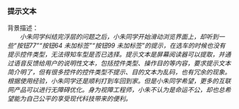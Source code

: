 ### 提示文本

背景描述：<br/>
　　*小朱同学纠结完浮层的问题之后，小朱同学开始滑动浏览界面上，却听到一些“按钮77”“按钮64 未加标签”“按钮99 未加标签”的提示，在选车的时候也没有提示控件类型，无法得知车型是否已选择。提示文本是屏幕阅读器可以提取，并通过语音反馈给用户的说明性文本，包括控件类型、操作目的等内容，要求提示文本简介明了，但有很多控件的控件类型不提示、目的文本为乱码，也有冗余的现象。根据使用经验，小朱同学还是顺利打到车回到家。但是小朱同学希望，更多的互联网产品可以进行无障碍优化。身为视障工程师，小朱不认为是命运不公，却也总希望能为自己公平的享受现代科技带来的便利。*<br/>

